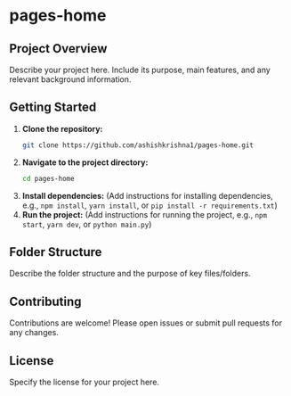 # pages-home

## Project Overview

Describe your project here. Include its purpose, main features, and any relevant background information.

## Getting Started

1. **Clone the repository:**
   ```sh
   git clone https://github.com/ashishkrishna1/pages-home.git
   ```
2. **Navigate to the project directory:**
   ```sh
   cd pages-home
   ```
3. **Install dependencies:**
   (Add instructions for installing dependencies, e.g., `npm install`, `yarn install`, or `pip install -r requirements.txt`)
4. **Run the project:**
   (Add instructions for running the project, e.g., `npm start`, `yarn dev`, or `python main.py`)

## Folder Structure

Describe the folder structure and the purpose of key files/folders.

## Contributing

Contributions are welcome! Please open issues or submit pull requests for any changes.

## License

Specify the license for your project here.
